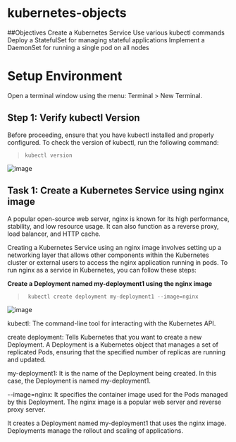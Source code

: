 # kubernetes-objects

##Objectives
Create a Kubernetes Service
Use various kubectl commands
Deploy a StatefulSet for managing stateful applications
Implement a DaemonSet for running a single pod on all nodes


# Setup Environment
Open a terminal window using the menu: Terminal > New Terminal.

<h2>Step 1: Verify kubectl Version</h2>
Before proceeding, ensure that you have kubectl installed and properly configured. To check the version of kubectl, run the following command:

>
>
>     kubectl version


![image](https://github.com/user-attachments/assets/3e7cdeb1-f0cf-476b-ba28-3946c11fa008)


<h2>Task 1: Create a Kubernetes Service using nginx image</h2>

A popular open-source web server, nginx is known for its high performance, stability, and low resource usage. It can also function as a reverse proxy, load balancer, and HTTP cache.

Creating a Kubernetes Service using an nginx image involves setting up a networking layer that allows other components within the Kubernetes cluster or external users to access the nginx application running in pods. To run nginx as a service in Kubernetes, you can follow these steps:

<b>Create a Deployment named my-deployment1 using the nginx image</b>

>
>
>      kubectl create deployment my-deployment1 --image=nginx

![image](https://github.com/user-attachments/assets/91a7a3bb-360f-4ddd-8a65-3dc8aa2914e3)

kubectl: The command-line tool for interacting with the Kubernetes API.

create deployment: Tells Kubernetes that you want to create a new Deployment. A Deployment is a Kubernetes object that manages a set of replicated Pods, ensuring that the specified number of replicas are running and updated.

my-deployment1: It is the name of the Deployment being created. In this case, the Deployment is named my-deployment1.

--image=nginx: It specifies the container image used for the Pods managed by this Deployment. The nginx image is a popular web server and reverse proxy server.

It creates a Deployment named my-deployment1 that uses the nginx image. Deployments manage the rollout and scaling of applications.
